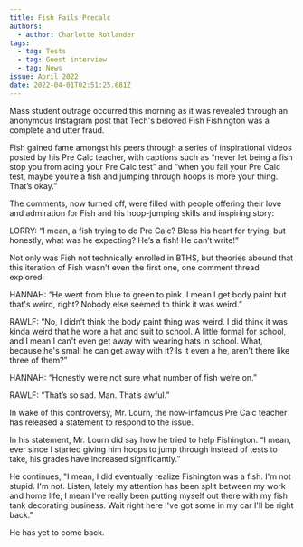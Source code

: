 ```yaml
---
title: Fish Fails Precalc
authors:
  - author: Charlotte Rotlander
tags:
  - tag: Tests
  - tag: Guest interview
  - tag: News
issue: April 2022
date: 2022-04-01T02:51:25.681Z
---
```

Mass student outrage occurred this morning as it was revealed through an anonymous Instagram post that Tech's beloved Fish Fishington was a complete and utter fraud. 

Fish gained fame amongst his peers through a series of inspirational videos posted by his Pre Calc teacher, with captions such as “never let being a fish stop you from acing your Pre Calc test” and “when you fail your Pre Calc test, maybe you’re a fish and jumping through hoops is more your thing. That’s okay.” 

The comments, now turned off, were filled with people offering their love and admiration for Fish and his hoop-jumping skills and inspiring story: 

LORRY: “I mean, a fish trying to do Pre Calc? Bless his heart for trying, but honestly, what was he expecting? He’s a fish! He can’t write!” 

Not only was Fish not technically enrolled in BTHS, but theories abound that this iteration of Fish wasn’t even the first one, one comment thread explored:

HANNAH: “He went from blue to green to pink. I mean I get body paint but that's weird, right? Nobody else seemed to think it was weird.” 

RAWLF: “No, I didn’t think the body paint thing was weird. I did think it was kinda weird that he wore a hat and suit to school. A little formal for school, and I mean I can't even get away with wearing hats in school. What, because he's small he can get away with it? Is it even a he, aren't there like three of them?”

HANNAH: “Honestly we’re not sure what number of fish we’re on.”

RAWLF: “That’s so sad. Man. That’s awful.”

In wake of this controversy, Mr. Lourn, the now-infamous Pre Calc teacher has released a statement to respond to the issue. 

In his statement, Mr. Lourn did say how he tried to help Fishington. “I mean, ever since I started giving him hoops to jump through instead of tests to take, his grades have increased significantly.”

He continues, "I mean, I did eventually realize Fishington was a fish. I'm not stupid. I'm not. Listen, lately my attention has been split between my work and home life; I mean I've really been putting myself out there with my fish tank decorating business. Wait right here I've got some in my car I'll be right back." 

He has yet to come back.